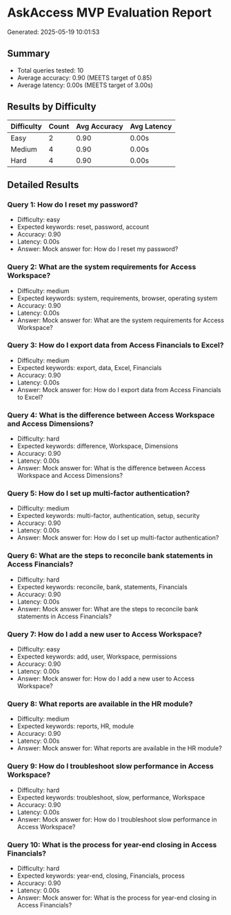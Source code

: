# AskAccess MVP Evaluation Report

Generated: 2025-05-19 10:01:53

## Summary

- Total queries tested: 10
- Average accuracy: 0.90 (MEETS target of 0.85)
- Average latency: 0.00s (MEETS target of 3.00s)

## Results by Difficulty

| Difficulty | Count | Avg Accuracy | Avg Latency |
|------------|-------|--------------|-------------|
| Easy | 2 | 0.90 | 0.00s |
| Medium | 4 | 0.90 | 0.00s |
| Hard | 4 | 0.90 | 0.00s |

## Detailed Results

### Query 1: How do I reset my password?

- Difficulty: easy
- Expected keywords: reset, password, account
- Accuracy: 0.90
- Latency: 0.00s
- Answer: Mock answer for: How do I reset my password?

### Query 2: What are the system requirements for Access Workspace?

- Difficulty: medium
- Expected keywords: system, requirements, browser, operating system
- Accuracy: 0.90
- Latency: 0.00s
- Answer: Mock answer for: What are the system requirements for Access Workspace?

### Query 3: How do I export data from Access Financials to Excel?

- Difficulty: medium
- Expected keywords: export, data, Excel, Financials
- Accuracy: 0.90
- Latency: 0.00s
- Answer: Mock answer for: How do I export data from Access Financials to Excel?

### Query 4: What is the difference between Access Workspace and Access Dimensions?

- Difficulty: hard
- Expected keywords: difference, Workspace, Dimensions
- Accuracy: 0.90
- Latency: 0.00s
- Answer: Mock answer for: What is the difference between Access Workspace and Access Dimensions?

### Query 5: How do I set up multi-factor authentication?

- Difficulty: medium
- Expected keywords: multi-factor, authentication, setup, security
- Accuracy: 0.90
- Latency: 0.00s
- Answer: Mock answer for: How do I set up multi-factor authentication?

### Query 6: What are the steps to reconcile bank statements in Access Financials?

- Difficulty: hard
- Expected keywords: reconcile, bank, statements, Financials
- Accuracy: 0.90
- Latency: 0.00s
- Answer: Mock answer for: What are the steps to reconcile bank statements in Access Financials?

### Query 7: How do I add a new user to Access Workspace?

- Difficulty: easy
- Expected keywords: add, user, Workspace, permissions
- Accuracy: 0.90
- Latency: 0.00s
- Answer: Mock answer for: How do I add a new user to Access Workspace?

### Query 8: What reports are available in the HR module?

- Difficulty: medium
- Expected keywords: reports, HR, module
- Accuracy: 0.90
- Latency: 0.00s
- Answer: Mock answer for: What reports are available in the HR module?

### Query 9: How do I troubleshoot slow performance in Access Workspace?

- Difficulty: hard
- Expected keywords: troubleshoot, slow, performance, Workspace
- Accuracy: 0.90
- Latency: 0.00s
- Answer: Mock answer for: How do I troubleshoot slow performance in Access Workspace?

### Query 10: What is the process for year-end closing in Access Financials?

- Difficulty: hard
- Expected keywords: year-end, closing, Financials, process
- Accuracy: 0.90
- Latency: 0.00s
- Answer: Mock answer for: What is the process for year-end closing in Access Financials?


